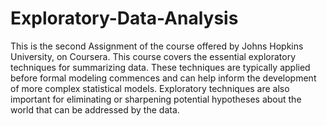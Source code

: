 # Exploratory-Data-Analysis
This is the second Assignment of the course offered by Johns Hopkins University, on Coursera. This course covers the essential exploratory techniques for summarizing data. These techniques are typically applied before formal modeling commences and can help inform the development of more complex statistical models. Exploratory techniques are also important for eliminating or sharpening potential hypotheses about the world that can be addressed by the data.
